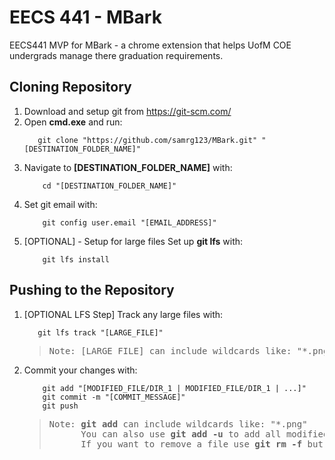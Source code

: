 # EECS 441 - MBark
EECS441 MVP for MBark - a chrome extension that helps UofM COE undergrads manage there graduation requirements.

## Cloning Repository

1. Download and setup git from https://git-scm.com/
2. Open **cmd.exe** and run: 
     ```batch 
        git clone "https://github.com/samrg123/MBark.git" "[DESTINATION_FOLDER_NAME]" 
     ```
3. Navigate to **[DESTINATION_FOLDER_NAME]** with:
    ```batch
        cd "[DESTINATION_FOLDER_NAME]"
    ```
4. Set git email with:
    ```batch
        git config user.email "[EMAIL_ADDRESS]"
    ```
5. [OPTIONAL] - Setup for large files Set up **git lfs** with:
    ```batch
        git lfs install
    ```


## Pushing to the Repository

1. [OPTIONAL LFS Step] Track any large files with:
     ```batch
        git lfs track "[LARGE_FILE]"
     ```
     > <pre>Note: [LARGE_FILE] can include wildcards like: "*.png"</pre>
2. Commit your changes with:
    ```batch 
        git add "[MODIFIED_FILE/DIR_1 | MODIFIED_FILE/DIR_1 | ...]"
        git commit -m "[COMMIT_MESSAGE]"
        git push
    ```
    > <pre>
    > Note: <b>git add</b> can include wildcards like: "*.png"
    >       You can also use <b>git add -u</b> to add all modified files
    >       If you want to remove a file use <b>git rm -f</b> but be careful!
    > </pre>